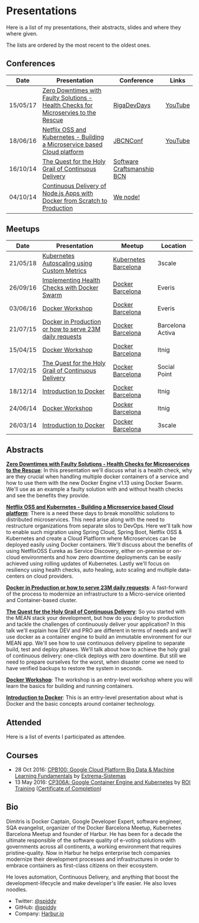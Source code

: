 # Presentations

Here is a list of my presentations, their abstracts, slides and where they where given.

The lists are ordered by the most recent to the oldest ones.

## Conferences

| Date     | Presentation                                                                                                                                                                        | Conference                                                                | Links                                                  |
| -------- | ----------------------------------------------------------------------------------------------------------------------------------------------------------------------------------- | ------------------------------------------------------------------------- | ------------------------------------------------------ |
| 15/05/17 | [Zero Downtimes with Faulty Solutions - Health Checks for Microservies to the Rescue]()                                                                                             | [RigaDevDays](https://rigadevdays.lv/speakers/44/)                        | [YouTube](https://www.youtube.com/watch?v=7FfWZ2RyZI)  |
| 18/06/16 | [Netflix OSS and Kubernetes - Building a Microservice based Cloud platform](https://speakerdeck.com/spiddy/netflix-oss-and-kubernetes-building-a-microservice-based-cloud-platform) | [JBCNConf](http://www.jbcnconf.com/2016/infoSpeaker.html?ref=dkapanidis)  | [YouTube](https://www.youtube.com/watch?v=tcNf8Dk6VWg) |
| 16/10/14 | [The Quest for the Holy Grail of Continuous Delivery](https://speakerdeck.com/spiddy/the-quest-for-the-holy-grail-of-continuous-delivery)                                           | [Software Craftsmanship BCN](http://scbcn.github.io/)                     |                                                        |
| 04/10/14 | [Continuous Delivery of Node.js Apps with Docker from Scratch to Production](https://speakerdeck.com/spiddy/the-quest-for-the-holy-grail-of-continuous-delivery)                    | [We node!](http://wenode.barcelonajs.org/speaker/dimitris-kapanidis.html) |                                                        |  |

## Meetups

| Date     | Presentation                                                                                                                              | Meetup                                                                                | Location         |
| -------- | ----------------------------------------------------------------------------------------------------------------------------------------- | ------------------------------------------------------------------------------------- | ---------------- |
| 21/05/18 | [Kubernetes Autoscaling using Custom Metrics](https://spiddy.github.io/presentations/kubernetes-custom-metrics)                           | [Kubernetes Barcelona](https://www.meetup.com/Kubernetes-Barcelona/events/247733129/) | 3scale           |
| 26/09/16 | [Implementing Health Checks with Docker Swarm](https://speakerdeck.com/spiddy/zero-downtimes-with-faulty-solutions)                       | [Docker Barcelona](https://www.meetup.com/docker-barcelona-spain/events/233991943/)   | Everis           |
| 03/06/16 | [Docker Workshop](https://github.com/harbur/docker-workshop)                                                                              | [Docker Barcelona](https://www.meetup.com/docker-barcelona-spain/events/230992018/)   | Everis           |
| 21/07/15 | [Docker in Production or how to serve 23M daily requests](https://speakerdeck.com/spiddy/docker-in-production)                            | [Docker Barcelona](https://www.meetup.com/docker-barcelona-spain/events/223798586/)   | Barcelona Activa |
| 15/04/15 | [Docker Workshop](http://blog.harbur.io/docker-workshop/)                                                                                 | [Docker Barcelona](https://www.meetup.com/docker-barcelona-spain/events/220605483/)   | Itnig            |
| 17/02/15 | [The Quest for the Holy Grail of Continuous Delivery](https://speakerdeck.com/spiddy/the-quest-for-the-holy-grail-of-continuous-delivery) | [Docker Barcelona](https://www.meetup.com/docker-barcelona-spain/events/220345813/)   | Social Point     |
| 18/12/14 | [Introduction to Docker](http://www.slideshare.net/spiddy/docker-intro-32958279)                                                          | [Docker Barcelona](https://www.meetup.com/docker-barcelona-spain/events/218963528/)   | Itnig            |
| 24/06/14 | [Docker Workshop](http://blog.harbur.io/docker-workshop/)                                                                                 | [Docker Barcelona](https://www.meetup.com/docker-barcelona-spain/events/193336922/)   | Itnig            |
| 26/03/14 | [Introduction to Docker](http://www.slideshare.net/spiddy/docker-intro-32958279)                                                          | [Docker Barcelona](https://www.meetup.com/docker-barcelona-spain/events/172986442/)   | 3scale           |

## Abstracts

**[Zero Downtimes with Faulty Solutions - Health Checks for Microservices to the Rescue](https://speakerdeck.com/spiddy/zero-downtimes-with-faulty-solutions)**: In this presentation we'll discuss what is a health check, why are they crucial when handling multiple docker containers of a service and how to use them with the new Docker Engine v1.13 using Docker Swarm. We'll use as an example a faulty solution with and without health checks and see the benefits they provide.

**[Netflix OSS and Kubernetes - Building a Microservice based Cloud platform](https://speakerdeck.com/spiddy/netflix-oss-and-kubernetes-building-a-microservice-based-cloud-platform)**: There is a need these days to break monolithic solutions to distributed microservices. This need arise along with the need to restructure organizations from separate silos to DevOps. Here we'll talk how to enable such migration using Spring Cloud, Spring Boot, Netflix OSS & Kubernetes and create a Cloud Platflorm where Microservices can be deployed easily using Docker containers. We'll discuss about the benefits of using NetflixOSS Eureka as Service Discovery, either on-premise or on-cloud environments and how zero downtime deployments can be easily achieved using rolling updates of Kubernetes. Lastly we'll focus on resiliency using health checks, auto healing, auto scaling and multiple data-centers on cloud providers.

**[Docker in Production or how to serve 23M daily requests](https://speakerdeck.com/spiddy/docker-in-production)**: A fast-forward of the process to modernize an infrastructure to a Micro-service oriented and Container-based cluster.

**[The Quest for the Holy Grail of Continuous Delivery](https://speakerdeck.com/spiddy/the-quest-for-the-holy-grail-of-continuous-delivery)**: So you started with the MEAN stack your development, but how do you deploy to production and tackle the challenges of continuously deliver your application? In this talk we'll explain how DEV and PRO are different in terms of needs and we'll use docker as a container engine to build an immutable environment for our MEAN app. We'll see how to use continuous delivery pipeline to separate build, test and deploy phases. We'll talk about how to achieve the holy grail of continuous delivery: one-click deploys with zero downtime. But still we need to prepare ourselves for the worst, when disaster come we need to have verified backups to restore the system in seconds.

**[Docker Workshop](https://github.com/harbur/docker-workshop)**: The workshop is an entry-level workshop where you will learn the basics for building and running containers.

**[Introduction to Docker](http://www.slideshare.net/spiddy/docker-intro-32958279)**: This is an entry-level presentation about what is Docker and the basic concepts around container technology.

## Attended

Here is a list of events I participated as attendee.

## Courses

* 28 Oct 2016: [CPB100: Google Cloud Platform Big Data & Machine Learning Fundamentals](https://cloud.google.com/training/courses/cpb100) by [Extrema-Sistemas](http://extrema-sistemas.com/es/)
* 13 May 2016: [CP306A: Google Container Engine and Kubernetes](https://cloud.google.com/training/courses/cp306a) by [ROI Training](http://www.roitraining.com/) ([Certificate of Completion](https://www.credential.net/10201062))

## Bio

Dimitris is Docker Captain, Google Developer Expert, software engineer, SQA evangelist, organizer of the Docker Barcelona Meetup, Kubernetes Barcelona Meetup and founder of Harbur. He has been for a decade the ultimate responsible of the software quality of e-voting solutions with governments across all continents, a working environment that requires pristine-quality. Now in Harbur he helps enterprise tech companies modernize their development processes and infrastructures in order to embrace containers as first-class citizens on their ecosystem.

He loves automation, Continuous Delivery, and anything that boost the development-lifecycle and make developer's life easier. He also loves noodles.

* Twitter: [@spiddy](https://twitter.com/spiddy)
* GitHub: [@spiddy](https://github.com/spiddy)
* Company: [Harbur.io](https://harbur.io)
